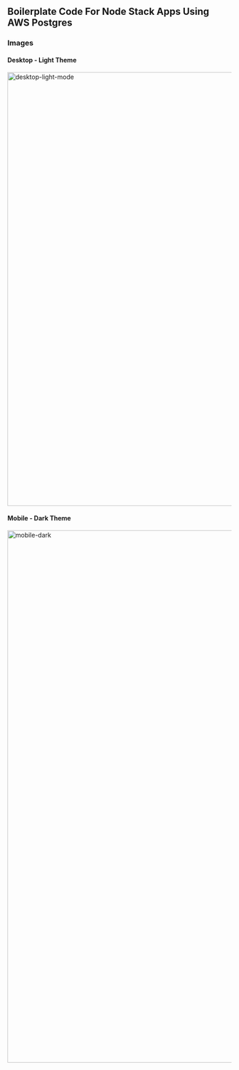 ## Boilerplate Code For Node Stack Apps Using AWS Postgres

### Images

#### Desktop - Light Theme

<img width="976" alt="desktop-light-mode" src="https://github.com/user-attachments/assets/534e9014-7958-495d-ae3c-a6e9006b9bb5">

#### Mobile - Dark Theme

<img width="1198" alt="mobile-dark" src="https://github.com/user-attachments/assets/f6461cb2-5fdb-48ed-8e88-5fce65d364f6">
